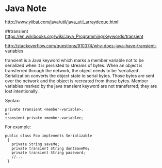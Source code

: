# Java Note

http://www.yiibai.com/java/util/java_util_arraydeque.html


##transient
https://en.wikibooks.org/wiki/Java_Programming/Keywords/transient

http://stackoverflow.com/questions/910374/why-does-java-have-transient-variables

transient is a Java keyword which marks a member variable not to be serialized when it is persisted to streams of bytes. When an object is transferred through the network, the object needs to be 'serialized'. Serialization converts the object state to serial bytes. Those bytes are sent over the network and the object is recreated from those bytes. Member variables marked by the java transient keyword are not transferred; they are lost intentionally.

Syntax:

	private transient <member-variable>;
	or 
	transient private <member-variable>;


For example: 

	public class Foo implements Serializable
	 {
	   private String saveMe;
	   private transient String dontSaveMe;
	   private transient String password;
	   //...
	 }